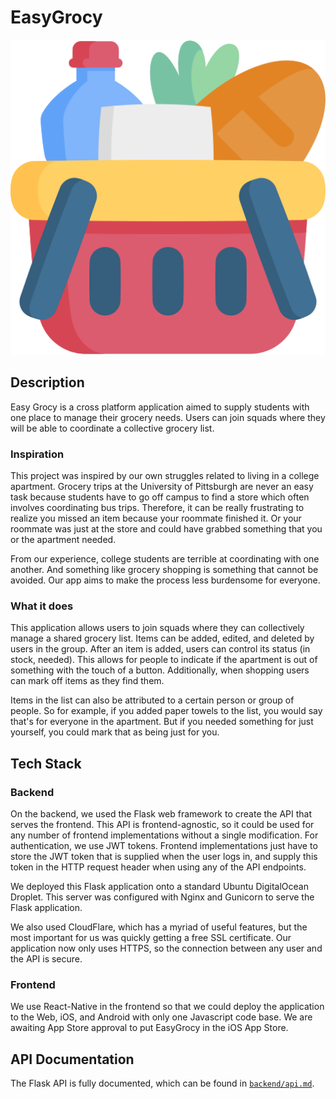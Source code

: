 # EasyGrocy

![EasyGrocy Icon](/assets/icon.png "EasyGrocy Icon")

## Description

Easy Grocy is a cross platform application aimed to supply students with one place to manage their grocery needs. Users can join squads where they will be able to coordinate a collective grocery list.

### Inspiration
This project was inspired by our own struggles related to living in a college apartment. Grocery trips at the University of Pittsburgh are never an easy task because students have to go off campus to find a store which often involves coordinating bus trips. Therefore, it can be really frustrating to realize you missed an item because your roommate finished it. Or your roommate was just at the store and could have grabbed something that you or the apartment needed.

From our experience, college students are terrible at coordinating with one another. And something like grocery shopping is something that cannot be avoided. Our app aims to make the process less burdensome for everyone.

### What it does
This application allows users to join squads where they can collectively manage a shared grocery list. Items can be added, edited, and deleted by users in the group. After an item is added, users can control its status (in stock, needed). This allows for people to indicate if the apartment is out of something with the touch of a button. Additionally, when shopping users can mark off items as they find them.

Items in the list can also be attributed to a certain person or group of people. So for example, if you added paper towels to the list, you would say that's for everyone in the apartment. But if you needed something for just yourself, you could mark that as being just for you.

## Tech Stack

### Backend
On the backend, we used the Flask web framework to create the API that serves the frontend. 
This API is frontend-agnostic, so it could be used for any number of frontend implementations without a single modification.
For authentication, we use JWT tokens. Frontend implementations just have to store the JWT token that is supplied when the user logs in,
and supply this token in the HTTP request header when using any of the API endpoints.

We deployed this Flask application onto a standard Ubuntu DigitalOcean Droplet. 
This server was configured with Nginx and Gunicorn to serve the Flask application.

We also used CloudFlare, which has a myriad of useful features, but the most important for us was quickly
getting a free SSL certificate.
Our application now only uses HTTPS, so the connection between any user and the API is secure.

### Frontend
We use React-Native in the frontend so that we could deploy the application to the Web, iOS, and Android
with only one Javascript code base. We are awaiting App Store approval to put EasyGrocy in the iOS App Store.

## API Documentation
The Flask API is fully documented, which can be found in [`backend/api.md`](https://github.com/sim1029/EasyGrocy/blob/main/backend/api.md).
